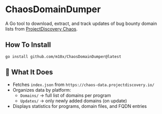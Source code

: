 # ChaosDomainDumper

A Go tool to download, extract, and track updates of bug bounty domain lists from [ProjectDiscovery Chaos](https://chaos.projectdiscovery.io/).

## How To Install
`go install github.com/m10x/ChaosDomainDumper@latest`

## 🔧 What It Does

- Fetches `index.json` from `https://chaos-data.projectdiscovery.io/`
- Organizes data by platform:
  - `Domains/` → full list of domains per program
  - `Updates/` → only newly added domains (on update)
- Displays statistics for programs, domain files, and FQDN entries
